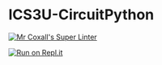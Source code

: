 # ICS3U-CircuitPython

[![Mr Coxall's Super Linter](https://github.com/ICS3U-1a-2022/ICS3U-CircuitPython/workflows/Mr%20Coxall's%20Super%20Linter/badge.svg)](https://github.com/ICS3U-1a-2022/ICS3U-CircuitPython/actions/)

[![Run on Repl.it](https://repl.it/badge/github/ICS3U-1a-2022/ICS3U-CircuitPython)](https://repl.it/github/ICS3U-1a-2022/ICS3U-CircuitPython)